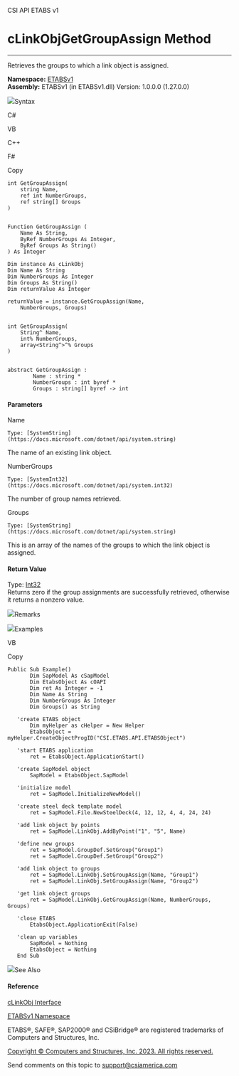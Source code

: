 ﻿

CSI API ETABS v1

# cLinkObjGetGroupAssign Method  
  
---  
  
Retrieves the groups to which a link object is assigned.

**Namespace:** [ETABSv1](2780f1b8-2033-5289-2298-1cdb2a7508d9.htm)  
**Assembly:** ETABSv1 (in ETABSv1.dll) Version: 1.0.0.0 (1.27.0.0)

![](../icons/SectionExpanded.png)Syntax

C#

VB

C++

F#

Copy

    
    
    int GetGroupAssign(
    	string Name,
    	ref int NumberGroups,
    	ref string[] Groups
    )
    
    
    Function GetGroupAssign ( 
    	Name As String,
    	ByRef NumberGroups As Integer,
    	ByRef Groups As String()
    ) As Integer
    
    Dim instance As cLinkObj
    Dim Name As String
    Dim NumberGroups As Integer
    Dim Groups As String()
    Dim returnValue As Integer
    
    returnValue = instance.GetGroupAssign(Name, 
    	NumberGroups, Groups)
    
    
    int GetGroupAssign(
    	String^ Name, 
    	int% NumberGroups, 
    	array<String^>^% Groups
    )
    
    
    abstract GetGroupAssign : 
            Name : string * 
            NumberGroups : int byref * 
            Groups : string[] byref -> int 
    

#### Parameters

Name

    Type: [SystemString](https://docs.microsoft.com/dotnet/api/system.string)  
The name of an existing link object.

NumberGroups

    Type: [SystemInt32](https://docs.microsoft.com/dotnet/api/system.int32)  
The number of group names retrieved.

Groups

    Type: [SystemString](https://docs.microsoft.com/dotnet/api/system.string)  
This is an array of the names of the groups to which the link object is
assigned.

#### Return Value

Type: [Int32](https://docs.microsoft.com/dotnet/api/system.int32)  
Returns zero if the group assignments are successfully retrieved, otherwise it
returns a nonzero value.

![](../icons/SectionExpanded.png)Remarks

![](../icons/SectionExpanded.png)Examples

VB

Copy

    
    
    Public Sub Example()
           Dim SapModel As cSapModel
           Dim EtabsObject As cOAPI
           Dim ret As Integer = -1
           Dim Name As String
           Dim NumberGroups As Integer
           Dim Groups() as String
    
       'create ETABS object
           Dim myHelper as cHelper = New Helper
           EtabsObject = myHelper.CreateObjectProgID("CSI.ETABS.API.ETABSObject")
    
       'start ETABS application
           ret = EtabsObject.ApplicationStart()
    
       'create SapModel object
           SapModel = EtabsObject.SapModel
    
       'initialize model
           ret = SapModel.InitializeNewModel()
    
       'create steel deck template model
           ret = SapModel.File.NewSteelDeck(4, 12, 12, 4, 4, 24, 24)
    
       'add link object by points
           ret = SapModel.LinkObj.AddByPoint("1", "5", Name)
    
       'define new groups
           ret = SapModel.GroupDef.SetGroup("Group1")
           ret = SapModel.GroupDef.SetGroup("Group2")
    
       'add link object to groups
           ret = SapModel.LinkObj.SetGroupAssign(Name, "Group1")
           ret = SapModel.LinkObj.SetGroupAssign(Name, "Group2")
    
       'get link object groups
           ret = SapModel.LinkObj.GetGroupAssign(Name, NumberGroups, Groups)
    
       'close ETABS
           EtabsObject.ApplicationExit(False)
    
       'clean up variables
           SapModel = Nothing
           EtabsObject = Nothing
       End Sub

![](../icons/SectionExpanded.png)See Also

#### Reference

[cLinkObj Interface](de8a4ec7-1e74-f9b5-385e-f8c0db74b8f6.htm)

[ETABSv1 Namespace](2780f1b8-2033-5289-2298-1cdb2a7508d9.htm)

ETABS®, SAFE®, SAP2000® and CSiBridge® are registered trademarks of Computers
and Structures, Inc.  

[Copyright © Computers and Structures, Inc. 2023. All rights
reserved.](http://www.csiamerica.com)

Send comments on this topic to
[support@csiamerica.com](mailto:support%40csiamerica.com?Subject=CSI%20API%20ETABS%20v1)

